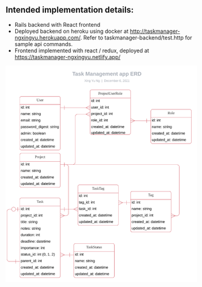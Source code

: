 ## Intended implementation details:
-	Rails backend with React frontend
-	Deployed backend on heroku using docker at http://taskmanager-ngxingyu.herokuapp.com/. Refer to taskmanager-backend/test.http for sample api commands.
-	Frontend implemented with react / redux, deployed at https://taskmanager-ngxingyu.netlify.app/


![](https://raw.githubusercontent.com/ngxingyu/taskmanager/main/taskmanager-backend/ERD.svg?token=ADAYHMH2XB4BETFDVZG7UZTBW36T4)
